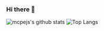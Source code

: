 ### Hi there 👋

<!--
**mcpejs/mcpejs** is a ✨ _special_ ✨ repository because its `README.md` (this file) appears on your GitHub profile.

Here are some ideas to get you started:

- 🔭 I’m currently working on ...
- 🌱 I’m currently learning ...
- 👯 I’m looking to collaborate on ...
- 🤔 I’m looking for help with ...
- 💬 Ask me about ...
- 📫 How to reach me: ...
- 😄 Pronouns: ...
- ⚡ Fun fact: ...
-->
![mcpejs's github stats](https://github-readme-stats.vercel.app/api?username=mcpejs)
![Top Langs](https://github-readme-stats.vercel.app/api/top-langs/?username=mcpejs&hide=html&layout=compact)
